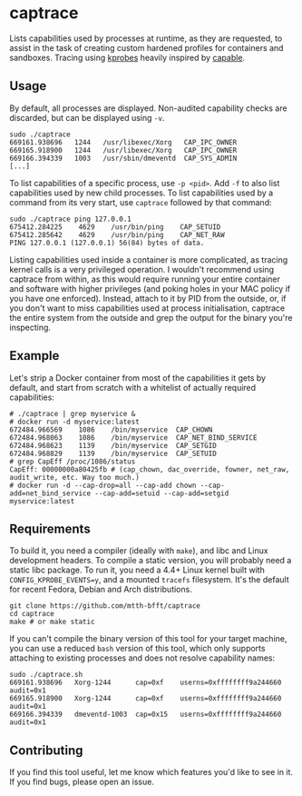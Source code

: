 # captrace

Lists capabilities used by processes at runtime, as they are requested, to assist in the task of creating custom hardened profiles for containers and sandboxes.
Tracing using [kprobes](https://www.kernel.org/doc/Documentation/kprobes.txt) heavily inspired by [capable](https://github.com/iovisor/bcc/blob/master/tools/capable.py).

## Usage

By default, all processes are displayed. Non-audited capability checks are discarded, but can be displayed using `-v`.

    sudo ./captrace
    669161.938696   1244   /usr/libexec/Xorg   CAP_IPC_OWNER
    669165.918900   1244   /usr/libexec/Xorg   CAP_IPC_OWNER
    669166.394339   1003   /usr/sbin/dmeventd  CAP_SYS_ADMIN
    [...]

To list capabilities of a specific process, use `-p <pid>`. Add `-f` to also list capabilities used by new child processes. To list capabilities used by a command from its very start, use `captrace` followed by that command:

    sudo ./captrace ping 127.0.0.1
    675412.284225    4629    /usr/bin/ping    CAP_SETUID
    675412.285642    4629    /usr/bin/ping    CAP_NET_RAW
    PING 127.0.0.1 (127.0.0.1) 56(84) bytes of data.

Listing capabilities used inside a container is more complicated, as tracing kernel calls is a very privileged operation. I wouldn't recommend using captrace from within, as this would require running your entire container and software with higher privileges (and poking holes in your MAC policy if you have one enforced). Instead, attach to it by PID from the outside, or, if you don't want to miss capabilities used at process initialisation, captrace the entire system from the outside and grep the output for the binary you're inspecting.

## Example

Let's strip a Docker container from most of the capabilities it gets by default, and start from scratch with a whitelist of actually required capabilities:

    # ./captrace | grep myservice &
    # docker run -d myservice:latest
    672484.966569    1086    /bin/myservice  CAP_CHOWN
    672484.968063    1086    /bin/myservice  CAP_NET_BIND_SERVICE
    672484.968623    1139    /bin/myservice  CAP_SETGID
    672484.968829    1139    /bin/myservice  CAP_SETUID
    # grep CapEff /proc/1086/status
    CapEff: 00000000a80425fb # (cap_chown, dac_override, fowner, net_raw, audit_write, etc. Way too much.)
    # docker run -d --cap-drop=all --cap-add chown --cap-add=net_bind_service --cap-add=setuid --cap-add=setgid myservice:latest

## Requirements

To build it, you need a compiler (ideally with `make`), and libc and Linux development headers. To compile a static version, you will probably need a static libc package.
To run it, you need a 4.4+ Linux kernel built with `CONFIG_KPROBE_EVENTS=y`, and a mounted `tracefs` filesystem. It's the default for recent Fedora, Debian and Arch distributions.

    git clone https://github.com/mtth-bfft/captrace
    cd captrace
    make # or make static

If you can't compile the binary version of this tool for your target machine, you can use a reduced `bash` version of this tool, which only supports attaching to existing processes and does not resolve capability names:

    sudo ./captrace.sh
    669161.938696   Xorg-1244      cap=0xf    userns=0xffffffff9a244660    audit=0x1
    669165.918900   Xorg-1244      cap=0xf    userns=0xffffffff9a244660    audit=0x1
    669166.394339   dmeventd-1003  cap=0x15   userns=0xffffffff9a244660    audit=0x1

## Contributing

If you find this tool useful, let me know which features you'd like to see in it. If you find bugs, please open an issue.
